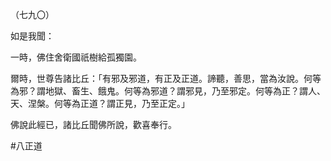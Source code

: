 （七九〇）

如是我聞：

一時，佛住舍衛國祇樹給孤獨園。

爾時，世尊告諸比丘：「有邪及邪道，有正及正道。諦聽，善思，當為汝說。何等為邪？謂地獄、畜生、餓鬼。何等為邪道？謂邪見，乃至邪定。何等為正？謂人、天、涅槃。何等為正道？謂正見，乃至正定。」

佛說此經已，諸比丘聞佛所說，歡喜奉行。



#八正道
